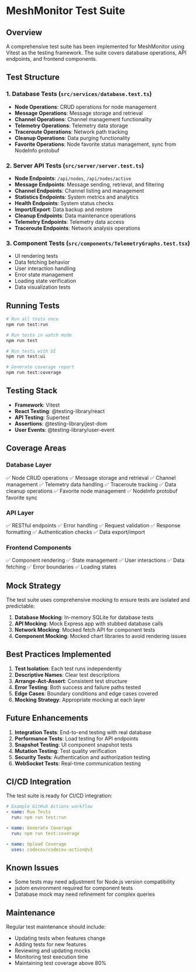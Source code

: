 # MeshMonitor Test Suite

## Overview
A comprehensive test suite has been implemented for MeshMonitor using Vitest as the testing framework. The suite covers database operations, API endpoints, and frontend components.

## Test Structure

### 1. Database Tests (`src/services/database.test.ts`)
- **Node Operations**: CRUD operations for node management
- **Message Operations**: Message storage and retrieval
- **Channel Operations**: Channel management functionality
- **Telemetry Operations**: Telemetry data storage
- **Traceroute Operations**: Network path tracking
- **Cleanup Operations**: Data purging functionality
- **Favorite Operations**: Node favorite status management, sync from NodeInfo protobuf

### 2. Server API Tests (`src/server/server.test.ts`)
- **Node Endpoints**: `/api/nodes`, `/api/nodes/active`
- **Message Endpoints**: Message sending, retrieval, and filtering
- **Channel Endpoints**: Channel listing and management
- **Statistics Endpoints**: System metrics and analytics
- **Health Endpoints**: System status checks
- **Import/Export**: Data backup and restore
- **Cleanup Endpoints**: Data maintenance operations
- **Telemetry Endpoints**: Telemetry data access
- **Traceroute Endpoints**: Network analysis operations

### 3. Component Tests (`src/components/TelemetryGraphs.test.tsx`)
- UI rendering tests
- Data fetching behavior
- User interaction handling
- Error state management
- Loading state verification
- Data visualization tests

## Running Tests

```bash
# Run all tests once
npm run test:run

# Run tests in watch mode
npm run test

# Run tests with UI
npm run test:ui

# Generate coverage report
npm run test:coverage
```

## Testing Stack

- **Framework**: Vitest
- **React Testing**: @testing-library/react
- **API Testing**: Supertest
- **Assertions**: @testing-library/jest-dom
- **User Events**: @testing-library/user-event

## Coverage Areas

### Database Layer
✅ Node CRUD operations
✅ Message storage and retrieval
✅ Channel management
✅ Telemetry data handling
✅ Traceroute tracking
✅ Data cleanup operations
✅ Favorite node management
✅ NodeInfo protobuf favorite sync

### API Layer
✅ RESTful endpoints
✅ Error handling
✅ Request validation
✅ Response formatting
✅ Authentication checks
✅ Data export/import

### Frontend Components
✅ Component rendering
✅ State management
✅ User interactions
✅ Data fetching
✅ Error boundaries
✅ Loading states

## Mock Strategy

The test suite uses comprehensive mocking to ensure tests are isolated and predictable:

1. **Database Mocking**: In-memory SQLite for database tests
2. **API Mocking**: Mock Express app with stubbed database calls
3. **Network Mocking**: Mocked fetch API for component tests
4. **Component Mocking**: Mocked chart libraries to avoid rendering issues

## Best Practices Implemented

1. **Test Isolation**: Each test runs independently
2. **Descriptive Names**: Clear test descriptions
3. **Arrange-Act-Assert**: Consistent test structure
4. **Error Testing**: Both success and failure paths tested
5. **Edge Cases**: Boundary conditions and edge cases covered
6. **Mocking Strategy**: Appropriate mocking at each layer

## Future Enhancements

1. **Integration Tests**: End-to-end testing with real database
2. **Performance Tests**: Load testing for API endpoints
3. **Snapshot Testing**: UI component snapshot tests
4. **Mutation Testing**: Test quality verification
5. **Security Tests**: Authentication and authorization testing
6. **WebSocket Tests**: Real-time communication testing

## CI/CD Integration

The test suite is ready for CI/CD integration:

```yaml
# Example GitHub Actions workflow
- name: Run Tests
  run: npm run test:run

- name: Generate Coverage
  run: npm run test:coverage

- name: Upload Coverage
  uses: codecov/codecov-action@v3
```

## Known Issues

- Some tests may need adjustment for Node.js version compatibility
- jsdom environment required for component tests
- Database mock may need refinement for complex queries

## Maintenance

Regular test maintenance should include:
- Updating tests when features change
- Adding tests for new features
- Reviewing and updating mocks
- Monitoring test execution time
- Maintaining test coverage above 80%
